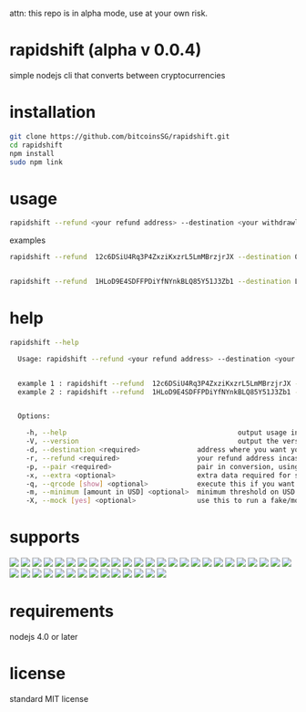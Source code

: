 attn: this repo is in alpha mode, use at your own risk.

rapidshift (alpha v 0.0.4)
=====================

simple nodejs cli that converts between cryptocurrencies




installation
=====================
```bash
git clone https://github.com/bitcoinsSG/rapidshift.git
cd rapidshift
npm install 
sudo npm link 
```

usage
=====================
```bash
rapidshift --refund <your refund address> --destination <your withdrawl address> --pair <symbolOfSourceCoin_symbolOfDestinatinCoin> --[other options]
```

examples


```bash
rapidshift --refund  12c6DSiU4Rq3P4ZxziKxzrL5LmMBrzjrJX --destination 0xde0b295669a9fd93d5f28d9ec85e40f4cb697bae--pair btc_eth


rapidshift --refund  1HLoD9E4SDFFPDiYfNYnkBLQ85Y51J3Zb1 --destination LSdTvMHRm8sScqwCi6x9wzYQae8JeZhx6y--pair btc_ltc --qrcode show
```

help
=====================
```bash
rapidshift --help                                                                                                                                       

  Usage: rapidshift --refund <your refund address> --destination <your withdrawl address> --pair <symbolOfSourceCoin_symbolOfDestinatinCoin> --[other options] 


  example 1 : rapidshift --refund  12c6DSiU4Rq3P4ZxziKxzrL5LmMBrzjrJX --destination 0xde0b295669a9fd93d5f28d9ec85e40f4cb697bae --pair btc_eth 
  example 2 : rapidshift --refund  1HLoD9E4SDFFPDiYfNYnkBLQ85Y51J3Zb1 --destination LSdTvMHRm8sScqwCi6x9wzYQae8JeZhx6y --pair btc_ltc --qrcode show 


  Options:

    -h, --help                                          output usage information
    -V, --version                                       output the version number
    -d, --destination <required>              address where you want your funds sent after exchange.
    -r, --refund <required>                   your refund address incase anything goes wrong during an exchange
    -p, --pair <required>                     pair in conversion, using official symbols (e.g. bitcoin to ether; btc_eth, dash to ether; dash_eth)
    -x, --extra <optional>                    extra data required for special exchanges
    -q, --qrcode [show] <optional>            execute this if you want the qr codes to show up for payments
    -m, --minimum [amount in USD] <optional>  minimum threshold on USD exchanged
    -X, --mock [yes] <optional>               use this to run a fake/mock execution [for devs]

```

supports
=====================
![](https://shapeshift.io/images/coins/bitcoin.png) ![](https://shapeshift.io/images/coins/ether.png) ![](https://shapeshift.io/images/coins/ripple.png) ![](https://shapeshift.io/images/coins/litecoin.png) ![](https://shapeshift.io/images/coins/dash.png) ![](https://shapeshift.io/images/coins/maidsafe.png) ![](https://shapeshift.io/images/coins/dogecoin.png) ![](https://shapeshift.io/images/coins/monero.png)
![](https://shapeshift.io/images/coins/blackcoin.png) ![](https://shapeshift.io/images/coins/bitshares.png) ![](https://shapeshift.io/images/coins/bitcoindark.png) ![](https://shapeshift.io/images/coins/clams.png) ![](https://shapeshift.io/images/coins/counterparty.png) ![](https://shapeshift.io/images/coins/digibyte.png) ![](https://shapeshift.io/images/coins/emercoin.png) ![](https://shapeshift.io/images/coins/factoids.png) ![](https://shapeshift.io/images/coins/feathercoin.png) ![](https://shapeshift.io/images/coins/gemz.png) ![](https://shapeshift.io/images/coins/mastercoin.png) ![](https://shapeshift.io/images/coins/mintcoin.png) ![](https://shapeshift.io/images/coins/namecoin.png) ![](https://shapeshift.io/images/coins/nubits.png) ![](https://shapeshift.io/images/coins/nxt.png) ![](https://shapeshift.io/images/coins/novacoin.png) ![](https://shapeshift.io/images/coins/potcoin.png) ![](https://shapeshift.io/images/coins/peercoin.png) ![](https://shapeshift.io/images/coins/reddcoin.png) ![](https://shapeshift.io/images/coins/shadowcash.png) ![](https://shapeshift.io/images/coins/startcoin.png) ![](https://shapeshift.io/images/coins/storjcoinx.png)  ![](https://shapeshift.io/images/coins/unobtanium.png) ![](https://shapeshift.io/images/coins/vericoin.png) ![](https://shapeshift.io/images/coins/vertcoin.png) ![](https://shapeshift.io/images/coins/monacoin.png) ![](https://shapeshift.io/images/coins/stellar.png) ![](https://shapeshift.io/images/coins/florincoin.png) ![](https://shapeshift.io/images/coins/arch.png) ![](https://shapeshift.io/images/coins/bitcrystals.png) ![](https://shapeshift.io/images/coins/hyper.png)


requirements
=====================
nodejs 4.0 or later

license
=====================
standard MIT license

